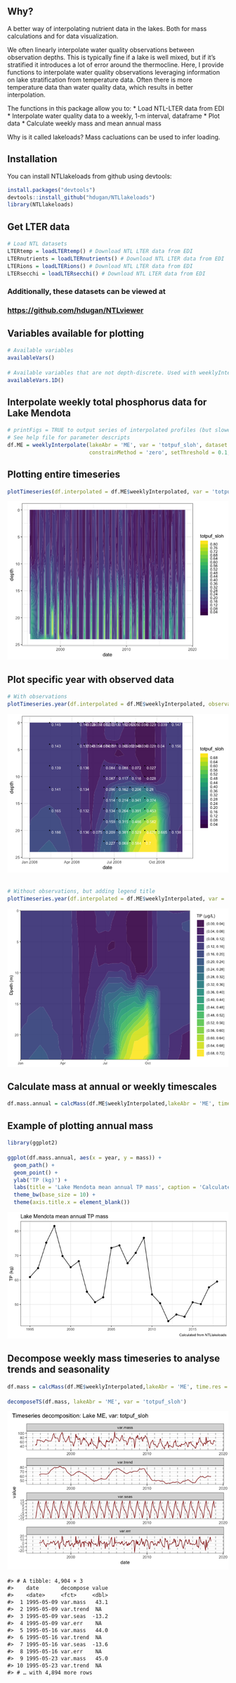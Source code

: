 
<!-- README.md is generated from README.Rmd. Please edit that file -->

## Why?

A better way of interpolating nutrient data in the lakes. Both for mass
calculations and for data visualization.

We often linearly interpolate water quality observations between
observation depths. This is typically fine if a lake is well mixed, but
if it’s stratified it introduces a lot of error around the thermocline.
Here, I provide functions to interpolate water quality observations
leveraging information on lake stratification from temperature data.
Often there is more temperature data than water quality data, which
results in better interpolation.

The functions in this package allow you to: \* Load NTL-LTER data from
EDI \* Interpolate water quality data to a weekly, 1-m interval,
dataframe \* Plot data \* Calculate weekly mass and mean annual mass

Why is it called lakeloads? Mass cacluations can be used to infer
loading.

## Installation

You can install NTLlakeloads from github using devtools:

``` r
install.packages("devtools")
devtools::install_github("hdugan/NTLlakeloads")
library(NTLlakeloads)
```

## Get LTER data

``` r
# Load NTL datasets
LTERtemp = loadLTERtemp() # Download NTL LTER data from EDI
LTERnutrients = loadLTERnutrients() # Download NTL LTER data from EDI
LTERions = loadLTERions() # Download NTL LTER data from EDI
LTERsecchi = loadLTERsecchi() # Download NTL LTER data from EDI
```

### Additionally, these datasets can be viewed at

### <https://github.com/hdugan/NTLviewer>

## Variables available for plotting

``` r
# Available variables
availableVars()

# Available variables that are not depth-discrete. Used with weeklyInterpolate.1D.
availableVars.1D()
```

## Interpolate weekly total phosphorus data for Lake Mendota

``` r
# printFigs = TRUE to output series of interpolated profiles (but slower)
# See help file for parameter descripts
df.ME = weeklyInterpolate(lakeAbr = 'ME', var = 'totpuf_sloh', dataset = LTERnutrients, maxdepth = 24, 
                          constrainMethod = 'zero', setThreshold = 0.1, printFigs = F)
```

## Plotting entire timeseries

``` r
plotTimeseries(df.interpolated = df.ME$weeklyInterpolated, var = 'totpuf_sloh')
```

![](man/figures/README-unnamed-chunk-4-1.png)<!-- -->

## Plot specific year with observed data

``` r
# With observations
plotTimeseries.year(df.interpolated = df.ME$weeklyInterpolated, observations = df.ME$observations,  var = 'totpuf_sloh', chooseYear = 2008)
```

![](man/figures/README-unnamed-chunk-5-1.png)<!-- -->

``` r

# Without observations, but adding legend title 
plotTimeseries.year(df.interpolated = df.ME$weeklyInterpolated, var = 'totpuf_sloh', chooseYear = 2008, legend.title = 'TP (µg/L)')
```

![](man/figures/README-unnamed-chunk-5-2.png)<!-- -->

## Calculate mass at annual or weekly timescales

``` r
df.mass.annual = calcMass(df.ME$weeklyInterpolated,lakeAbr = 'ME', time.res = 'annual', conversion = 1e6)
```

## Example of plotting annual mass

``` r
library(ggplot2)

ggplot(df.mass.annual, aes(x = year, y = mass)) +
  geom_path() +
  geom_point() +
  ylab('TP (kg)') +
  labs(title = 'Lake Mendota mean annual TP mass', caption = 'Calculated from NTLlakeloads') +  
  theme_bw(base_size = 10) +
  theme(axis.title.x = element_blank())
```

![](man/figures/README-unnamed-chunk-7-1.png)<!-- -->

## Decompose weekly mass timeseries to analyse trends and seasonality

``` r
df.mass = calcMass(df.ME$weeklyInterpolated,lakeAbr = 'ME', time.res = 'weekly', conversion = 1e6)

decomposeTS(df.mass, lakeAbr = 'ME', var = 'totpuf_sloh')
```

![](man/figures/README-unnamed-chunk-8-1.png)<!-- -->

    #> # A tibble: 4,904 × 3
    #>    date       decompose value
    #>    <date>     <fct>     <dbl>
    #>  1 1995-05-09 var.mass   43.1
    #>  2 1995-05-09 var.trend  NA  
    #>  3 1995-05-09 var.seas  -13.2
    #>  4 1995-05-09 var.err    NA  
    #>  5 1995-05-16 var.mass   44.0
    #>  6 1995-05-16 var.trend  NA  
    #>  7 1995-05-16 var.seas  -13.6
    #>  8 1995-05-16 var.err    NA  
    #>  9 1995-05-23 var.mass   45.0
    #> 10 1995-05-23 var.trend  NA  
    #> # … with 4,894 more rows
